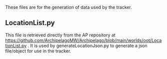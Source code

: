 These files are for the generation of data used by the tracker.
## LocationList.py
This file is retrieved directly from the AP repository at https://github.com/ArchipelagoMW/Archipelago/blob/main/worlds/oot/LocationList.py . It is used by generateLocationJson.py to generate a json file/object for use in the tracker.